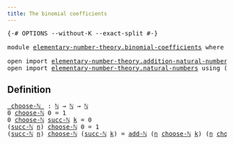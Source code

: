 ```yaml
---
title: The binomial coefficients
---
```


<pre class="Agda"><a id="51" class="Symbol">{-#</a> <a id="55" class="Keyword">OPTIONS</a> <a id="63" class="Pragma">--without-K</a> <a id="75" class="Pragma">--exact-split</a> <a id="89" class="Symbol">#-}</a>

<a id="94" class="Keyword">module</a> <a id="101" href="elementary-number-theory.binomial-coefficients.html" class="Module">elementary-number-theory.binomial-coefficients</a> <a id="148" class="Keyword">where</a>

<a id="155" class="Keyword">open</a> <a id="160" class="Keyword">import</a> <a id="167" href="elementary-number-theory.addition-natural-numbers.html" class="Module">elementary-number-theory.addition-natural-numbers</a> <a id="217" class="Keyword">using</a> <a id="223" class="Symbol">(</a><a id="224" href="elementary-number-theory.addition-natural-numbers.html#1164" class="Function">add-ℕ</a><a id="229" class="Symbol">)</a>
<a id="231" class="Keyword">open</a> <a id="236" class="Keyword">import</a> <a id="243" href="elementary-number-theory.natural-numbers.html" class="Module">elementary-number-theory.natural-numbers</a> <a id="284" class="Keyword">using</a> <a id="290" class="Symbol">(</a><a id="291" href="elementary-number-theory.natural-numbers.html#1458" class="Datatype">ℕ</a><a id="292" class="Symbol">;</a> <a id="294" href="elementary-number-theory.natural-numbers.html#1492" class="InductiveConstructor">succ-ℕ</a><a id="300" class="Symbol">)</a>
</pre>
## Definition

<pre class="Agda"><a id="_choose-ℕ_"></a><a id="330" href="elementary-number-theory.binomial-coefficients.html#330" class="Function Operator">_choose-ℕ_</a> <a id="341" class="Symbol">:</a> <a id="343" href="elementary-number-theory.natural-numbers.html#1458" class="Datatype">ℕ</a> <a id="345" class="Symbol">→</a> <a id="347" href="elementary-number-theory.natural-numbers.html#1458" class="Datatype">ℕ</a> <a id="349" class="Symbol">→</a> <a id="351" href="elementary-number-theory.natural-numbers.html#1458" class="Datatype">ℕ</a>
<a id="353" class="Number">0</a> <a id="355" href="elementary-number-theory.binomial-coefficients.html#330" class="Function Operator">choose-ℕ</a> <a id="364" class="Number">0</a> <a id="366" class="Symbol">=</a> <a id="368" class="Number">1</a>
<a id="370" class="Number">0</a> <a id="372" href="elementary-number-theory.binomial-coefficients.html#330" class="Function Operator">choose-ℕ</a> <a id="381" href="elementary-number-theory.natural-numbers.html#1492" class="InductiveConstructor">succ-ℕ</a> <a id="388" href="elementary-number-theory.binomial-coefficients.html#388" class="Bound">k</a> <a id="390" class="Symbol">=</a> <a id="392" class="Number">0</a>
<a id="394" class="Symbol">(</a><a id="395" href="elementary-number-theory.natural-numbers.html#1492" class="InductiveConstructor">succ-ℕ</a> <a id="402" href="elementary-number-theory.binomial-coefficients.html#402" class="Bound">n</a><a id="403" class="Symbol">)</a> <a id="405" href="elementary-number-theory.binomial-coefficients.html#330" class="Function Operator">choose-ℕ</a> <a id="414" class="Number">0</a> <a id="416" class="Symbol">=</a> <a id="418" class="Number">1</a>
<a id="420" class="Symbol">(</a><a id="421" href="elementary-number-theory.natural-numbers.html#1492" class="InductiveConstructor">succ-ℕ</a> <a id="428" href="elementary-number-theory.binomial-coefficients.html#428" class="Bound">n</a><a id="429" class="Symbol">)</a> <a id="431" href="elementary-number-theory.binomial-coefficients.html#330" class="Function Operator">choose-ℕ</a> <a id="440" class="Symbol">(</a><a id="441" href="elementary-number-theory.natural-numbers.html#1492" class="InductiveConstructor">succ-ℕ</a> <a id="448" href="elementary-number-theory.binomial-coefficients.html#448" class="Bound">k</a><a id="449" class="Symbol">)</a> <a id="451" class="Symbol">=</a> <a id="453" href="elementary-number-theory.addition-natural-numbers.html#1164" class="Function">add-ℕ</a> <a id="459" class="Symbol">(</a><a id="460" href="elementary-number-theory.binomial-coefficients.html#428" class="Bound">n</a> <a id="462" href="elementary-number-theory.binomial-coefficients.html#330" class="Function Operator">choose-ℕ</a> <a id="471" href="elementary-number-theory.binomial-coefficients.html#448" class="Bound">k</a><a id="472" class="Symbol">)</a> <a id="474" class="Symbol">(</a><a id="475" href="elementary-number-theory.binomial-coefficients.html#428" class="Bound">n</a> <a id="477" href="elementary-number-theory.binomial-coefficients.html#330" class="Function Operator">choose-ℕ</a> <a id="486" class="Symbol">(</a><a id="487" href="elementary-number-theory.natural-numbers.html#1492" class="InductiveConstructor">succ-ℕ</a> <a id="494" href="elementary-number-theory.binomial-coefficients.html#448" class="Bound">k</a><a id="495" class="Symbol">))</a>
</pre>